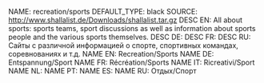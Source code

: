 NAME:   recreation/sports
DEFAULT_TYPE: black
SOURCE: http://www.shallalist.de/Downloads/shallalist.tar.gz
DESC EN: All about sports: sports teams, sport discussions as well as information about sports people and the various sports themselves.
DESC DE:
DESC FR:
DESC RU: Сайты с различной информацией о спорте, спортивных командах, соревнованиях и т.д.
NAME EN: Recreation/Sports
NAME DE: Entspannung/Sport
NAME FR: Récréation/Sports
NAME IT: Ricreativi/Sport
NAME NL:
NAME PT:
NAME ES:
NAME RU: Отдых/Спорт

